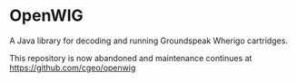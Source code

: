 OpenWIG
=======

A Java library for decoding and running Groundspeak Wherigo cartridges.

This repository is now abandoned and maintenance continues at
https://github.com/cgeo/openwig

